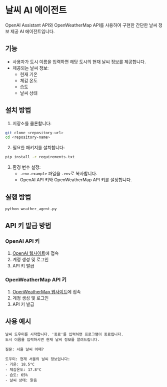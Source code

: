 # 날씨 AI 에이전트

OpenAI Assistant API와 OpenWeatherMap API를 사용하여 구현한 간단한 날씨 정보 제공 AI 에이전트입니다.

## 기능

- 사용자가 도시 이름을 입력하면 해당 도시의 현재 날씨 정보를 제공합니다.
- 제공되는 날씨 정보:
  - 현재 기온
  - 체감 온도
  - 습도
  - 날씨 상태

## 설치 방법

1. 저장소를 클론합니다:
```bash
git clone <repository-url>
cd <repository-name>
```

2. 필요한 패키지를 설치합니다:
```bash
pip install -r requirements.txt
```

3. 환경 변수 설정:
   - `.env.example` 파일을 `.env`로 복사합니다.
   - OpenAI API 키와 OpenWeatherMap API 키를 설정합니다.

## 실행 방법

```bash
python weather_agent.py
```

## API 키 발급 방법

### OpenAI API 키
1. [OpenAI 웹사이트](https://platform.openai.com)에 접속
2. 계정 생성 및 로그인
3. API 키 발급

### OpenWeatherMap API 키
1. [OpenWeatherMap 웹사이트](https://openweathermap.org)에 접속
2. 계정 생성 및 로그인
3. API 키 발급

## 사용 예시

```
날씨 도우미를 시작합니다. '종료'를 입력하면 프로그램이 종료됩니다.
도시 이름을 입력하시면 현재 날씨 정보를 알려드립니다.

질문: 서울 날씨 어때?

도우미: 현재 서울의 날씨 정보입니다:
- 기온: 18.5°C
- 체감온도: 17.8°C
- 습도: 65%
- 날씨 상태: 맑음 